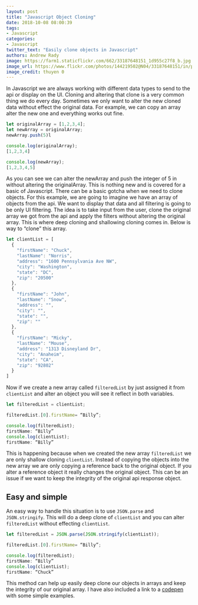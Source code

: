 ```yaml
---
layout: post
title: "Javascript Object Cloning"
date: 2018-10-08 08:00:39
tags:
- Javascript
categories:
- Javascript
twitter_text: "Easily clone objects in Javascript"
authors: Andrew Rady 
image: https://farm1.staticflickr.com/662/33187648151_1d955c27f8_b.jpg
image_url: https://www.flickr.com/photos/144219502@N04/33187648151/in/photolist-SyFnyc-kwoER4-5JfofT-74J7Tr-93v3Uu-qnMB76-2k6wVZ-hkgDQn-s6ny87-bo5sQU-po3Gcn-avBpY7-agqKqj-onWNK4-asuj8-dV54t7-cDCYSN-qbpekY-qvG8sd-vdB6e-e391ip-4rZG52-vsmwxr-dK52hk-aispHU-7k8waH-fEwnAz-e6msZV-pUg4DB-7fc36Q-mQZiPR-311nS6-qQ13Vj-mkGPf2-AC3kz5-9AJ3Vu-6rdBqX-C6eZ1b-vazcSe-vrtoa7-6rcrvc-jfK8K8-efLNE1-6rcrct-jqq5Q9-6rdBMR-ifJPt6-6rhH1U-fhuyRe-brMosb
image_credit: thuyen 0
---
```

In Javascript we are always working with different data types to send to the api or display on the UI. Cloning and altering that clone is a very common thing we do every day. Sometimes we only want to alter the new cloned data without effect the original data. For example, we can copy an array alter the new one and everything works out fine.

```javascript
let originalArray = [1,2,3,4];
let newArray = originalArray;
newArray.push(5)l

console.log(originalArray);
[1,2,3,4]

console.log(newArray);
[1,2,3,4,5]
```

As you can see we can alter the newArray and push the integer of 5 in without altering the originalArray. This is nothing new and is covered for a basic of Javascript. There can be a basic gotcha when we need to clone objects. For this example, we are going to imagine we have an array of objects from the api. We want to display that data and all filtering is going to be only UI filtering. The idea is to take input from the user, clone the original array we got from the api and apply the filters without altering the original array. This is where deep cloning and shallowing cloning comes in.  Below is way to “clone” this array.

```javascript
let clientList = [
  {
    "firstName": "Chuck",
    "lastName": "Norris",
    "address": "1600 Pennsylvania Ave NW",
    "city": "Washington",
    "state": "DC",
    "zip": "20500"
  },
  {
    "firstName": "John",
    "lastName": "Snow",
    "address": "",
    "city": "",
    "state": "",
    "zip": ""
  },
  {
    "firstName": "Micky",
    "lastName": "Mouse",
    "address": "1313 Disneyland Dr",
    "city": "Anaheim",
    "state": "CA",
    "zip": "92802"
  }
]
```

Now if we create a new array called `filteredList` by just assigned it from `clientList` and alter an object you will see it reflect in both variables.

```javascript
let filteredList = clientList;

filteredList.[0].firstName= “Billy”;

console.log(filteredList);
firstName: “Billy”
console.log(clientList);
firstName: “Billy”
```

This is happening because when we created the new array `filteredList` we are only shallow cloning `clientList`. Instead of copying the objects into the new array we are only copying a reference back to the original object. If you alter a reference object it really changes the original object. This can be an issue if we want to keep the integrity of the original api response object. 

## Easy and simple

An easy way to handle this situation is to use `JSON.parse` and `JSON.stringify`. This will do a deep clone of `clientList` and you can alter `filteredList` without effecting `clientList`. 

```javascript
let filteredList = JSON.parse(JSON.stringify(clientList));

filteredList.[0].firstName= “Billy”;

console.log(filteredList);
firstName: “Billy”
console.log(clientList);
firstName: “Chuck”
```

This method can help up easily deep clone our objects in arrays and keep the integrity of our original array. I have also included a link to a [codepen](https://codepen.io/anon/pen/JmRjre?editors=1112) with some simple examples.